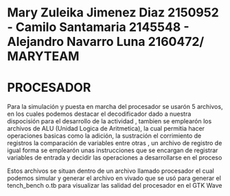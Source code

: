  Mary Zuleika Jimenez Diaz 2150952 - Camilo Santamaria 2145548 - Alejandro Navarro Luna 2160472/ MARYTEAM 
================
PROCESADOR
================

Para la simulación y puesta en marcha del procesador se usarón 5 archivos, en los cuales podemos destacar
el decodificador dado a nuestra dispocisión para el desarrollo de la actividad  , tambien se emplearón los
archivos de ALU (Unidad Logica de Aritmetica), la cual permitia hacer operaciones basicas como la adición,
la sustración el corrimiento de registros la comparación de variables entre otras , un archivo de registro 
de igual forma se emplearón unas instrucciones que se encargan de registrar variables de entrada y decidir
las operaciones a desarrollarse en el proceso

Estos archivos se situan dentro de un archivo llamado procesador el cual podemos simular y generar el 
archivo en vivado que se usó para generar el tench_bench o.tb para visualizar las salidad del procesador
en el GTK Wave

